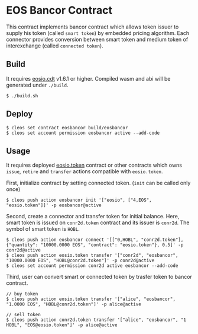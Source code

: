 # EOS Bancor Contract

This contract implements bancor contract which allows token issuer to supply his token (called `smart token`) by embedded pricing algorithm. Each connector provides conversion between smart token and medium token of interexchange (called `connected token`).

## Build

It requires [eosio.cdt](https://github.com/EOSIO/eosio.cdt) v1.6.1 or higher. Compiled wasm and abi will be generated under `./build`.

``` console
$ ./build.sh
```

## Deploy

```console
$ cleos set contract eosbancor build/eosbancor
$ cleos set account permission eosbancor active --add-code
```

## Usage

It requires deployed [eosio.token](https://github.com/EOSIO/eosio.contracts/tree/master/contracts/eosio.token) contract or other contracts which owns `issue`, `retire` and `transfer` actions compatible with `eosio.token`.

First, initialize contract by setting connected token. (`init` can be called only once)

```console
$ cleos push action eosbancor init '["eosio", ["4,EOS", "eosio.token"]]' -p eosbancor@active
```

Second, create a connector and transfer token for initial balance. Here, smart token is issued on `conr2d.token` contract and its issuer is `conr2d`. The symbol of smart token is `HOBL`.

```console
$ cleos push action eosbancor connect '[["0,HOBL", "conr2d.token"], {"quantity": "10000.0000 EOS", "contract": "eosio.token"}, 0.5]' -p conr2d@active
$ cleos push action eosio.token transfer '["conr2d", "eosbancor", "10000.0000 EOS", "HOBL@conr2d.token"]' -p conr2d@active
$ cleos set account permission conr2d active eosbancor --add-code
```

Third, user can convert smart or connected token by trasfer token to bancor contract.

```console
// buy token
$ cleos push action eosio.token transfer '["alice", "eosbancor", "1.0000 EOS", "HOBL@conr2d.token"]' -p alice@active

// sell token
$ cleos push action conr2d.token transfer '["alice", "eosbancor", "1 HOBL", "EOS@eosio.token"]' -p alice@active
```
